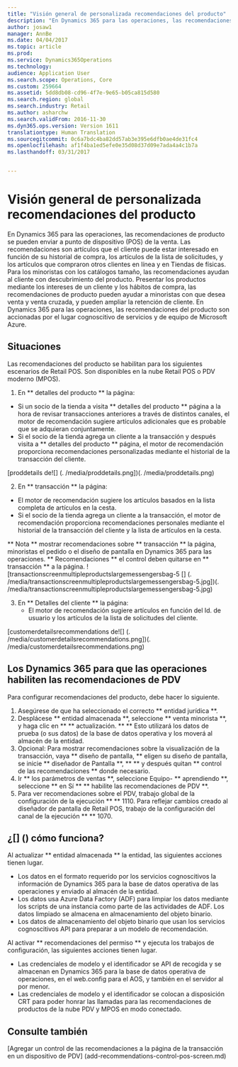 ```yaml
---
title: "Visión general de personalizada recomendaciones del producto"
description: "En Dynamics 365 para las operaciones, las recomendaciones de producto se pueden enviar a punto de dispositivo (POS) de la venta. Las recomendaciones son artículos que el cliente puede estar interesado en función de su historial de compra, los artículos de la lista de solicitudes, y los artículos que compraron otros clientes en línea y en Tiendas de físicas. Para los minoristas con los catálogos tamaño, las recomendaciones ayudan al cliente con descubrimiento del producto. Presentar los productos mediante los intereses de un cliente y los hábitos de compra, las recomendaciones de producto pueden ayudar a minoristas con que desea venta y venta cruzada, y pueden ampliar la retención de cliente. En Dynamics 365 para las operaciones, las recomendaciones del producto son accionadas por el lugar cognoscitivo de servicios y de equipo de Microsoft Azure."
author: josaw1
manager: AnnBe
ms.date: 04/04/2017
ms.topic: article
ms.prod: 
ms.service: Dynamics365Operations
ms.technology: 
audience: Application User
ms.search.scope: Operations, Core
ms.custom: 259664
ms.assetid: 5dd8db08-cd96-4f7e-9e65-b05ca815d580
ms.search.region: global
ms.search.industry: Retail
ms.author: asharchw
ms.search.validFrom: 2016-11-30
ms.dyn365.ops.version: Version 1611
translationtype: Human Translation
ms.sourcegitcommit: 0c6a7bdc4ba82dd57ab3e395e6dfb0ae4de31fc4
ms.openlocfilehash: af1f4ba1ed5efe0e35d08d37d09e7ada4a4c1b7a
ms.lasthandoff: 03/31/2017


---
```


# <a name="personalized-product-recommendations-overview"></a>Visión general de personalizada recomendaciones del producto

En Dynamics 365 para las operaciones, las recomendaciones de producto se pueden enviar a punto de dispositivo (POS) de la venta. Las recomendaciones son artículos que el cliente puede estar interesado en función de su historial de compra, los artículos de la lista de solicitudes, y los artículos que compraron otros clientes en línea y en Tiendas de físicas. Para los minoristas con los catálogos tamaño, las recomendaciones ayudan al cliente con descubrimiento del producto. Presentar los productos mediante los intereses de un cliente y los hábitos de compra, las recomendaciones de producto pueden ayudar a minoristas con que desea venta y venta cruzada, y pueden ampliar la retención de cliente. En Dynamics 365 para las operaciones, las recomendaciones del producto son accionadas por el lugar cognoscitivo de servicios y de equipo de Microsoft Azure.

<a name="scenarios"></a>Situaciones
---------

Las recomendaciones del producto se habilitan para los siguientes escenarios de Retail POS. Son disponibles en la nube Retail POS o PDV moderno (MPOS).

1.  En ** detalles del producto ** la página:

-   Si un socio de la tienda a visita ** detalles del producto ** página a la hora de revisar transacciones anteriores a través de distintos canales, el motor de recomendación sugiere artículos adicionales que es probable que se adquieran conjuntamente.
-   Si el socio de la tienda agrega un cliente a la transacción y después visita a ** detalles del producto ** página, el motor de recomendación proporciona recomendaciones personalizadas mediante el historial de la transacción del cliente.

[proddetails de![] (. /media/proddetails.png])(. /media/proddetails.png)

2.  En ** transacción ** la página:

-   El motor de recomendación sugiere los artículos basados en la lista completa de artículos en la cesta.
-   Si el socio de la tienda agrega un cliente a la transacción, el motor de recomendación proporciona recomendaciones personales mediante el historial de la transacción del cliente y la lista de artículos en la cesta.

** Nota ** mostrar recomendaciones sobre ** transacción ** la página, minoristas el pedido o el diseño de pantalla en Dynamics 365 para las operaciones. ** Recomendaciones ** el control deben quitarse en ** transacción ** a la página. ![transactionscreenmultipleproductslargemessengersbag-5 [] (. /media/transactionscreenmultipleproductslargemessengersbag-5.jpg])(. /media/transactionscreenmultipleproductslargemessengersbag-5.jpg)

3.  En ** Detalles del cliente ** la página:
    -   El motor de recomendación sugiere artículos en función del Id. de usuario y los artículos de la lista de solicitudes del cliente.

[customerdetailsrecommendations de![] (. /media/customerdetailsrecommendations.png])(. /media/customerdetailsrecommendations.png)

## <a name="configure-dynamics-365-for-operations-to-enable-pos-recommendations"></a>Los Dynamics 365 para que las operaciones habiliten las recomendaciones de PDV
Para configurar recomendaciones del producto, debe hacer lo siguiente.

1.  Asegúrese de que ha seleccionado el correcto ** entidad jurídica **.
2.  Desplácese ** entidad almacenada **, seleccione ** venta minorista **, y haga clic en ** ** actualización. ** ** Esto utilizará los datos de prueba (o sus datos) de la base de datos operativa y los moverá al almacén de la entidad.
3.  Opcional: Para mostrar recomendaciones sobre la visualización de la transacción, vaya ** diseño de pantalla, ** eligen su diseño de pantalla, se inicie ** diseñador de Pantalla **, ** ** y después quitan ** control de las recomendaciones ** donde necesario.
4.  Ir ** los parámetros de ventas **, seleccione Equipo- ** aprendiendo **, seleccione ** en Sí ** ** habilite las recomendaciones de PDV **.
5.  Para ver recomendaciones sobre el PDV, trabajo global de la configuración de la ejecución ** ** 1110. Para reflejar cambios creado al diseñador de pantalla de Retail POS, trabajo de la configuración del canal de la ejecución ** ** 1070.

## <a name="how-does-it-work"></a>¿[] () cómo funciona?
Al actualizar ** entidad almacenada ** la entidad, las siguientes acciones tienen lugar.

-   Los datos en el formato requerido por los servicios cognoscitivos la información de Dynamics 365 para la base de datos operativa de las operaciones y enviado al almacén de la entidad.
-   Los datos usa Azure Data Factory (ADF) para limpiar los datos mediante los scripts de una instancia como parte de las actividades de ADF. Los datos limpiado se almacena en almacenamiento del objeto binario.
-   Los datos de almacenamiento del objeto binario que usan los servicios cognoscitivos API para preparar a un modelo de recomendación.

Al activar ** recomendaciones del permiso ** y ejecuta los trabajos de configuración, las siguientes acciones tienen lugar.

-   Las credenciales de modelo y el identificador se API de recogida y se almacenan en Dynamics 365 para la base de datos operativa de operaciones, en el web.config para el AOS, y también en el servidor al por menor.
-   Las credenciales de modelo y el identificador se colocan a disposición CRT para poder honrar las llamadas para las recomendaciones de productos de la nube PDV y MPOS en modo conectado.


<a name="see-also"></a>Consulte también
--------

[Agregar un control de las recomendaciones a la página de la transacción en un dispositivo de PDV] (add-recommendations-control-pos-screen.md)


